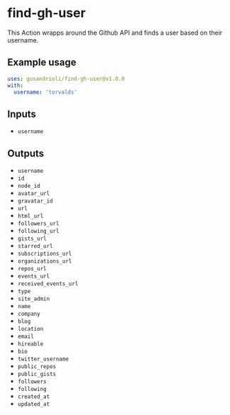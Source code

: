 # **find-gh-user**

This Action wrapps around the Github API and finds a user based on their username.

## Example usage
```yml
uses: gusandrioli/find-gh-user@v1.0.0
with:
  username: 'torvalds'
```

## Inputs

- `username`

## Outputs
- `username`
- `id`
- `node_id`
- `avatar_url`
- `gravatar_id`
- `url`
- `html_url`
- `followers_url`
- `following_url`
- `gists_url`
- `starred_url`
- `subscriptions_url`
- `organizations_url`
- `repos_url`
- `events_url`
- `received_events_url`
- `type`
- `site_admin`
- `name`
- `company`
- `blog`
- `location`
- `email`
- `hireable`
- `bio`
- `twitter_username`
- `public_repos`
- `public_gists`
- `followers`
- `following`
- `created_at`
- `updated_at`
